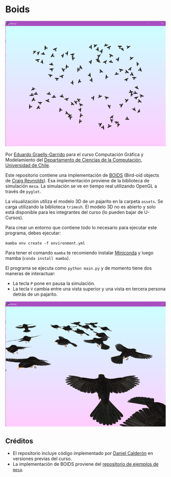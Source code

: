 # Boids

![](boids-top.png)

Por [Eduardo Graells-Garrido](http://datagramas.cl) para el curso Computación Gráfica y Modelamiento del [Departamento de Ciencias de la Computación, Universidad de Chile](http://dcc.uchile.cl).

Este repositorio contiene una implementación de [BOIDS](https://en.wikipedia.org/wiki/Boids) (Bird-oid objects de [Craig Reynolds](http://www.red3d.com/cwr/)). Esa implementación proviene de la biblioteca de simulación `mesa`. La simulación se ve en tiempo real utilizando OpenGL a través de `pyglet`. 

La visualización utiliza el modelo 3D de un pajarito en la carpeta `assets`. Se carga utilizando la biblioteca `trimesh`. El modelo 3D no es abierto y solo está disponible para les integrantes del curso (lo pueden bajar de U-Cursos).

Para crear un entorno que contiene todo lo necesario para ejecutar este programa, debes ejecutar:

`mamba env create -f environment.yml`

Para tener el comando `mamba` te recomiendo instalar [Miniconda](https://docs.conda.io/en/latest/miniconda.html) y luego mamba (`conda install mamba`).

El programa se ejecuta como `python main.py` y de momento tiene dos maneras de interactuar:

- La tecla `P` pone en pausa la simulación.
- La tecla `V` cambia entre una vista superior y una vista en tercera persona detrás de un pajarito.

![](boids-bird.png)

## Créditos

* El repositorio incluye código implementado por [Daniel Calderón](https://github.com/dantros) en versiones previas del curso.
* La implementación de BOIDS proviene del [repositorio de ejemplos de `mesa`](https://github.com/projectmesa/mesa/tree/main/examples/boid_flockers).

